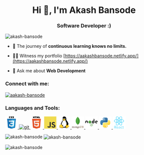 <h1 align="center">Hi 👋, I'm Akash Bansode</h1>
<h3 align="center">Software Developer :)</h3>

<p align="left"> <img src="https://komarev.com/ghpvc/?username=akash-bansode&label=Profile%20views&color=0e75b6&style=flat" alt="akash-bansode" /> </p>

- 🌱 The journey of **continuous learning knows no limits.**

- 👨‍💻 Witness my portfolio [https://aakashbansode.netlify.app/](https://aakashbansode.netlify.app/)

- 💬 Ask me about **Web Development**

<!-- - 📫 How to reach me **aakahbnsd143@gmail.com** -->

<!-- - 📄 Know about my experiences [https://drive.google.com/file/d/1JRVnoSTlnuWjYCrN7Bm4vMPH9xMMu_31/view?usp=sharing](https://drive.google.com/file/d/1JRVnoSTlnuWjYCrN7Bm4vMPH9xMMu_31/view?usp=sharing) -->

<h3 align="left">Connect with me:</h3>
<p align="left">
<a href="https://linkedin.com/in/aakash-bansode" target="blank"><img align="center" src="https://raw.githubusercontent.com/rahuldkjain/github-profile-readme-generator/master/src/images/icons/Social/linked-in-alt.svg" alt="aakash-bansode" height="30" width="40" /></a>
</p>

<h3 align="left">Languages and Tools:</h3>
<p align="left"> <a href="https://www.w3schools.com/css/" target="_blank" rel="noreferrer"> <img src="https://raw.githubusercontent.com/devicons/devicon/master/icons/css3/css3-original-wordmark.svg" alt="css3" width="40" height="40"/> </a> <a href="https://git-scm.com/" target="_blank" rel="noreferrer"> <img src="https://www.vectorlogo.zone/logos/git-scm/git-scm-icon.svg" alt="git" width="40" height="40"/> </a> <a href="https://www.w3.org/html/" target="_blank" rel="noreferrer"> <img src="https://raw.githubusercontent.com/devicons/devicon/master/icons/html5/html5-original-wordmark.svg" alt="html5" width="40" height="40"/> </a> <a href="https://developer.mozilla.org/en-US/docs/Web/JavaScript" target="_blank" rel="noreferrer"> <img src="https://raw.githubusercontent.com/devicons/devicon/master/icons/javascript/javascript-original.svg" alt="javascript" width="40" height="40"/> </a> <a href="https://www.linux.org/" target="_blank" rel="noreferrer"> <img src="https://raw.githubusercontent.com/devicons/devicon/master/icons/linux/linux-original.svg" alt="linux" width="40" height="40"/> </a> <a href="https://www.mongodb.com/" target="_blank" rel="noreferrer"> <img src="https://raw.githubusercontent.com/devicons/devicon/master/icons/mongodb/mongodb-original-wordmark.svg" alt="mongodb" width="40" height="40"/> </a> <a href="https://nodejs.org" target="_blank" rel="noreferrer"> <img src="https://raw.githubusercontent.com/devicons/devicon/master/icons/nodejs/nodejs-original-wordmark.svg" alt="nodejs" width="40" height="40"/> </a> <a href="https://www.python.org" target="_blank" rel="noreferrer"> <img src="https://raw.githubusercontent.com/devicons/devicon/master/icons/python/python-original.svg" alt="python" width="40" height="40"/> </a> <a href="https://reactjs.org/" target="_blank" rel="noreferrer"> <img src="https://raw.githubusercontent.com/devicons/devicon/master/icons/react/react-original-wordmark.svg" alt="react" width="40" height="40"/> </a> </p>

<p><img align="left" src="https://github-readme-stats.vercel.app/api/top-langs?username=akash-bansode&show_icons=true&locale=en&layout=compact" alt="akash-bansode" /></p>

<p>&nbsp;<img align="center" src="https://github-readme-stats.vercel.app/api?username=akash-bansode&show_icons=true&locale=en" alt="akash-bansode" /></p>

<p><img align="center" src="https://github-readme-streak-stats.herokuapp.com/?user=akash-bansode&" alt="akash-bansode" /></p>
